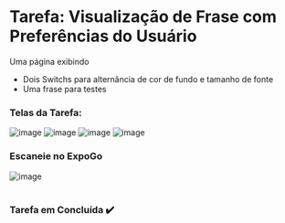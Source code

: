# Tarefa: Visualização de Frase com Preferências do Usuário

Uma página exibindo
  - Dois Switchs para alternância de cor de fundo e tamanho de fonte
  - Uma frase para testes

<h3>Telas da Tarefa:</h3>

![image](https://github.com/EricKida/ProgDispMobiles/assets/51220926/79d4bc68-0be8-43c9-a013-9c245f69f6f2)
![image](https://github.com/EricKida/ProgDispMobiles/assets/51220926/4aa12abc-908a-44be-9f8d-1be45e2b55d1)
![image](https://github.com/EricKida/ProgDispMobiles/assets/51220926/91b950e3-8ad7-4e96-adcb-e7eaa2ebbcf3)
![image](https://github.com/EricKida/ProgDispMobiles/assets/51220926/b144b281-dc1e-4f75-b7b4-3619dda4df68)

<h3>Escaneie no ExpoGo</h3>

![image](https://github.com/EricKida/ProgDispMobiles/assets/51220926/54566dc9-a09b-40dc-8a15-b967d96855fa)

#
<h3>Tarefa em Concluída ✔️</h3>

